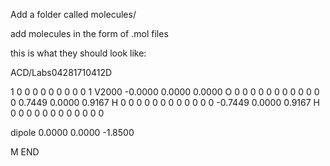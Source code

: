 Add a folder called molecules/

add molecules in the form of .mol files

this is what they should look like:


  ACD/Labs04281710412D

  1  0  0  0  0  0  0  0  0  0  1 V2000
  -0.0000  0.0000  0.0000  O  0  0  0  0  0  0  0  0  0  0  0  0
   0.7449  0.0000  0.9167  H  0  0  0  0  0  0  0  0  0  0  0  0
  -0.7449  0.0000  0.9167  H  0  0  0  0  0  0  0  0  0  0  0  0

dipole 0.0000 0.0000 -1.8500

M  END
